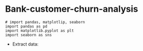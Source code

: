 # Bank-customer-churn-analysis

```code
# import pandas, matplotlip, seaborn
import pandas as pd
import matplotlib.pyplot as plt
import seaborn as sns
```

- Extract data:
